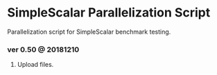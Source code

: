 # SimpleScalar Parallelization Script
Parallelization script for SimpleScalar benchmark testing.

### ver 0.50 @ 20181210

1. Upload files.